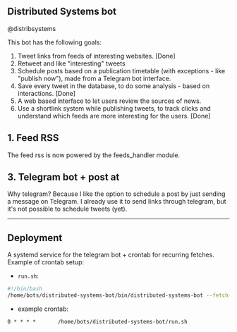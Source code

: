## Distributed Systems bot
@distribsystems

This bot has the following goals:

 1. Tweet links from feeds of interesting websites. [Done]
 1. Retweet and like "interesting" tweets
 3. Schedule posts based on a publication timetable (with exceptions - like "publish now"), made from a Telegram bot interface.
 4. Save every tweet in the database, to do some analysis - based on interactions. [Done]
 5. A web based interface to let users review the sources of news.
 6. Use a shortlink system while publishing tweets, to track clicks and understand 
        which feeds are more interesting for the users. [Done]

## 1. Feed RSS
The feed rss is now powered by the feeds_handler module.


## 3. Telegram bot + post at
Why telegram? Because I like the option to schedule a post by just sending a message on Telegram.
I already use it to send links through telegram, but it's not possible to schedule tweets (yet).

---

## Deployment
A systemd service for the telegram bot + crontab for recurring fetches.
Example of crontab setup:
 * `run.sh`:
```bash
#!/bin/bash
/home/bots/distributed-systems-bot/bin/distributed-systems-bot --fetch-rss --config /home/bots/distributed-systems-bot/bin/config.yaml 2>&1 > /home/bots/distributed-systems-bot/logs/crontab-fetch-rss.out
```
 * example crontab:
```
0 * * * *       /home/bots/distributed-systems-bot/run.sh
```
